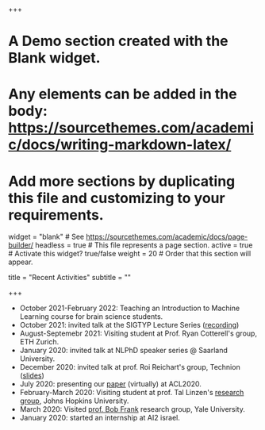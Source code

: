 +++
# A Demo section created with the Blank widget.
# Any elements can be added in the body: https://sourcethemes.com/academic/docs/writing-markdown-latex/
# Add more sections by duplicating this file and customizing to your requirements.

widget = "blank"  # See https://sourcethemes.com/academic/docs/page-builder/
headless = true  # This file represents a page section.
active = true  # Activate this widget? true/false
weight = 20  # Order that this section will appear.

title = "Recent Activities"
subtitle = ""

+++
* October 2021-February 2022: Teaching an Introduction to Machine Learning course for brain science students.
* October 2021: invited talk at the SIGTYP Lecture Series ([recording](https://www.youtube.com/watch?v=y-2B2y4jI8U&t=21s))
* August-Septemebr 2021: Visiting student at Prof. Ryan Cotterell's group, ETH Zurich.                    
* January 2020: invited talk at NLPhD speaker series @ Saarland University. 
* December 2020: invited talk at prof. Roi Reichart's group, Technion ([slides](https://docs.google.com/presentation/d/1ejNocno_l-L1PtCuZN9gYbrp6P8xRPJcd-pkEoB-eyk/edit?usp=sharing))
* July 2020: presenting our [paper](https://www.aclweb.org/anthology/2020.acl-main.647/) (virtually) at ACL2020. 
* February-March 2020: Visiting student at prof. Tal Linzen's [research group](https://caplabjhu.org/), Johns Hopkins University. 
* March 2020: Visited [prof. Bob Frank](https://bobfrank1.github.io/) research group, Yale University. 
* January 2020: started an internship at AI2 israel.
